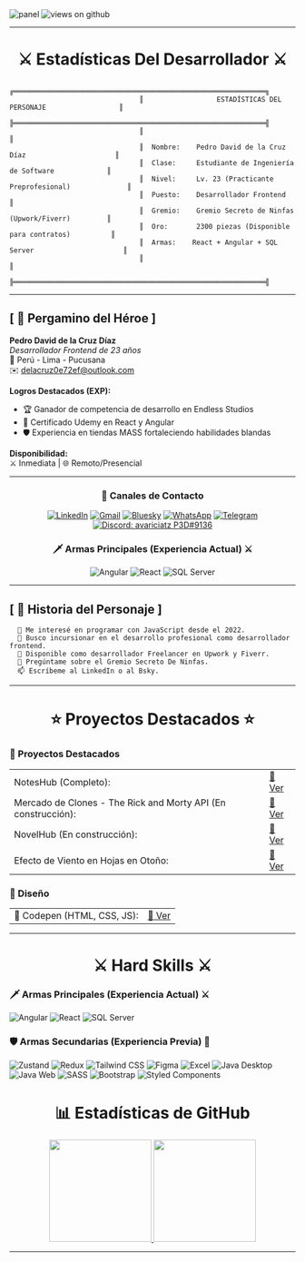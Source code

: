 <!-- Fondo Medieval -->
<img src="https://media.licdn.com/dms/image/v2/D4E16AQE6F9upHNV9tA/profile-displaybackgroundimage-shrink_350_1400/profile-displaybackgroundimage-shrink_350_1400/0/1674099135593?e=1750291200&v=beta&t=gUnPLf13Z4Pa9HRLZT_dDNwpqcmMqo6VLCGZ6zsKzco" alt="panel" />

<!-- Contador de Visitas -->
<img src="https://komarev.com/ghpvc/?username=PedroDavidDD&label=Views&color=brightgreen&style=flat-square" alt="views on github" />

<hr />

<h1 align="center">⚔️ Estadísticas Del Desarrollador ⚔️</h1>




```text
                                ╔══════════════════════════════════════════════════════════════╗
                                ║                  ESTADÍSTICAS DEL PERSONAJE                  ║
                                ╠══════════════════════════════════════════════════════════════╣
                                ║                                                              ║
                                ║  Nombre:    Pedro David de la Cruz Díaz                      ║
                                ║  Clase:     Estudiante de Ingeniería de Software             ║
                                ║  Nivel:     Lv. 23 (Practicante Preprofesional)              ║
                                ║  Puesto:    Desarrollador Frontend                           ║
                                ║  Gremio:    Gremio Secreto de Ninfas (Upwork/Fiverr)         ║
                                ║  Oro:       2300 piezas (Disponible para contratos)          ║
                                ║  Armas:    React + Angular + SQL Server                      ║
                                ║                                                              ║
                                ╠══════════════════════════════════════════════════════════════╣
```

<hr />

## [ 📜 Pergamino del Héroe ]

**Pedro David de la Cruz Díaz**  
*Desarrollador Frontend de 23 años*  
🏰 Perú - Lima - Pucusana  
✉️ delacruz0e72ef@outlook.com  

**Logros Destacados (EXP):**  
- 🏆 Ganador de competencia de desarrollo en Endless Studios  
- 📜 Certificado Udemy en React y Angular  
- 🛡️ Experiencia en tiendas MASS fortaleciendo habilidades blandas  

**Disponibilidad:**  
⚔️ Inmediata | 🌐 Remoto/Presencial  

<hr />

<h3 align="center">📡 Canales de Contacto</h3>
<div align="center">
	
[![LinkedIn](https://img.shields.io/badge/LinkedIn-blue?style=for-the-badge&logo=linkedin&logoColor=white)](https://www.linkedin.com/in/pedro-david-de-la-cruz-d%C3%ADaz-0bbaa0249)
[![Gmail](https://img.shields.io/badge/Gmail-D14836?style=for-the-badge&logo=Gmail&logoColor=white)](mailto:delacruz0e72ef@outlook.com)
[![Bluesky](https://img.shields.io/badge/Bluesky-1DA1F2?style=for-the-badge&logo=twitter&logoColor=blue)](https://bsky.app/profile/elautordeninfas.bsky.social)
[![WhatsApp](https://img.shields.io/badge/WhatsApp-25D366?style=for-the-badge&logo=whatsapp&logoColor=white)](https://wa.me/51986657935)
[![Telegram](https://img.shields.io/badge/Telegram-2CA5E0?style=for-the-badge&logo=telegram&logoColor=white)](https://t.me/[TU_USUARIO_TELEGRAM])
[![Discord: avariciatz P3D#9136](https://img.shields.io/badge/Discord-7289DA?style=for-the-badge&logo=discord&logoColor=white)](https://discord.com/P3D/9136)

</div>

<h3 align="center">🗡️ Armas Principales (Experiencia Actual) ⚔</h3>
<div align="center">

![Angular](https://img.shields.io/badge/-Angular-DD0031?style=for-the-badge&logo=angular&logoColor=white)
![React](https://img.shields.io/badge/-React-61DAFB?style=for-the-badge&logo=react&logoColor=black)
![SQL Server](https://img.shields.io/badge/-SQL%20Server-CC2927?style=for-the-badge&logo=microsoft-sql-server&logoColor=white)

</div>

<hr />

## [ 📖 Historia del Personaje ]

```text
  🌱 Me interesé en programar con JavaScript desde el 2022.  
  👯 Busco incursionar en el desarrollo profesional como desarrollador frontend.  
  🤔 Disponible como desarrollador Freelancer en Upwork y Fiverr.  
  💬 Pregúntame sobre el Gremio Secreto De Ninfas.  
  📫 Escríbeme al LinkedIn o al Bsky.  
```

<hr />

<h1 align="center">⭐ Proyectos Destacados ⭐</h1>

### 🧮 Proyectos Destacados
<div align="center">
  <table>
    <tr>
      <td>NotesHub (Completo):</td>
      <td><a href="https://ornate-dasik-ecc468.netlify.app">🔗 Ver</a></td>
    </tr>
    <tr>
      <td>Mercado de Clones - The Rick and Morty API (En construcción):</td>
      <td><a href="https://bejewelled-jelly-05993d.netlify.app/" target="_blank">🔗 Ver</a></td>
    </tr>
    <tr>
      <td>NovelHub (En construcción):</td>
      <td><a href="https://creative-boba-f8c17c.netlify.app/#/">🔗 Ver</a></td>
    </tr>
    <tr>
      <td>Efecto de Viento en Hojas en Otoño:</td>
      <td><a href="https://sweet-heliotrope-d95411.netlify.app/">🔗 Ver</a></td>
    </tr>
  </table>
</div>

### 🧮 Diseño
<div align="center">
  <table>
    <tr>
      <td>🚀 Codepen (HTML, CSS, JS):</td>
       <td><a href="https://codepen.io/AvariciaT">🔗 Ver</a></td>
    </tr>
  </table>
</div>

<hr />

<h1 align="center">⚔ Hard Skills ⚔</h1>

### 🗡️ Armas Principales (Experiencia Actual) ⚔

<a>![Angular](https://img.shields.io/badge/-Angular-DD0031?style=for-the-badge&logo=angular&logoColor=white)  </a>
<a>![React](https://img.shields.io/badge/-React-61DAFB?style=for-the-badge&logo=react&logoColor=black)</a>
<a>![SQL Server](https://img.shields.io/badge/-SQL%20Server-CC2927?style=for-the-badge&logo=microsoft-sql-server&logoColor=white)</a>


### 🛡️ Armas Secundarias (Experiencia Previa) 🏹

<a>![Zustand](https://img.shields.io/badge/Zustand-914DB3?style=for-the-badge&logo=zustand&logoColor=white) </a>
<a>![Redux](https://img.shields.io/badge/Redux-764ABC?style=for-the-badge&logo=redux&logoColor=white) </a>
<a>![Tailwind CSS](https://img.shields.io/badge/Tailwind_CSS-38B2AC?style=for-the-badge&logo=tailwind-css&logoColor=white)</a>
<a>![Figma](https://img.shields.io/badge/Figma-F24E1E?style=for-the-badge&logo=figma&logoColor=white)</a>
<a>![Excel](https://img.shields.io/badge/Excel-217346?style=for-the-badge&logo=microsoft-excel&logoColor=white)</a>
<a>![Java Desktop](https://img.shields.io/badge/Java_Desktop-ED8B00?style=for-the-badge&logo=java&logoColor=white)</a>
<a>![Java Web](https://img.shields.io/badge/Java_Web-5382A1?style=for-the-badge&logo=java&logoColor=white)</a>
<a>![SASS](https://img.shields.io/badge/SASS-CC6699?style=for-the-badge&logo=sass&logoColor=white)</a>
<a>![Bootstrap](https://img.shields.io/badge/Bootstrap-7952B3?style=for-the-badge&logo=bootstrap&logoColor=white)</a>
<a>![Styled Components](https://img.shields.io/badge/Styled_Components-DB7093?style=for-the-badge&logo=styled-components&logoColor=white)</a>


<h1 align="center">📊 Estadísticas de GitHub</h1>
<div align="center">
  <a href="https://github.com/PedroDavidDD">
	  
<img height="180em" src="https://github-readme-stats-eight-theta.vercel.app/api?username=PedroDavidDD&show_icons=true&title_color=5C3317&text_color=5C3317&icon_color=8B4513&bg_color=e6d5b8&hide_border=true&border_radius=10px&include_all_commits=true&count_private=true" />

<img height="180em" src="https://github-readme-stats.vercel.app/api/top-langs/?username=PedroDavidDD&layout=compact&title_color=5C3317&text_color=5C3317&bg_color=e6d5b8&hide_border=true&border_radius=10px" />

 
  </a>

</div>

<hr/>
